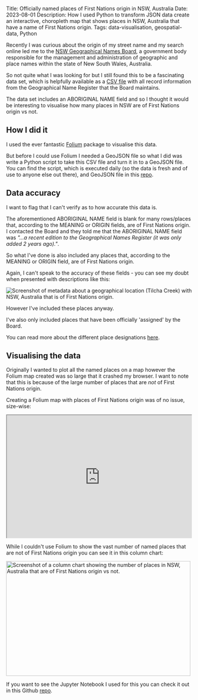 Title: Officially named places of First Nations origin in NSW, Australia
Date: 2023-08-01
Description: How I used Python to transform JSON data create an interactive, choropleth map that shows places in NSW, Australia that have a name of First Nations origin.
Tags: data-visualisation, geospatial-data, Python

<!-- Google tag (gtag.js) -->
<script async src="https://www.googletagmanager.com/gtag/js?id=G-TFP90633KX"></script>
<script>
  window.dataLayer = window.dataLayer || [];
  function gtag(){dataLayer.push(arguments);}
  gtag('js', new Date());

  gtag('config', 'G-TFP90633KX');
</script>

<style>
    /* CSS code. */
    .iframe-container {
        position: relative;
        padding-bottom: 66.66%; /* 3:2 aspect ratio (100 * 2/3) */
        height: 0;
        overflow: hidden;
    }

    .iframe-container iframe {
        position: absolute;
        top: 0;
        left: 0;
        width: 100%;
        height: 100%;
    }
</style>

Recently I was curious about the origin of my street name and my search online
led me to the [NSW Geographical Names Board](https://www.gnb.nsw.gov.au/),
a government body responsible for the management and administration of
geographic and place names within the state of New South Wales, Australia.

So not quite what I was looking for but I still found this to be a fascinating
data set, which is helpfully available as a [CSV file](https://proposals.gnb.nsw.gov.au/public/geonames/search) with all record information from the Geographical Name Register that the Board maintains.

The data set includes an ABORIGINAL NAME field and so I thought it would be
interesting to visualise how many places in NSW are of First
Nations origin vs not.

## How I did it

I used the ever fantastic [Folium](https://python-visualization.github.io/folium/) package
to visualise this data.

But before I could use Folium I needed a GeoJSON file
so what I did was write a Python script to take this CSV file and turn it in
to a GeoJSON file. You can find the script, which is executed daily (so the data is fresh and of use to anyone else out there), and GeoJSON
file in this [repo](https://github.com/ben-n93/NSW_Geographical_Name_Register_GeoJSON/tree/main).

## Data accuracy

I want to flag that I can't verify as to how accurate this data is.

The aforementioned ABORIGINAL NAME field is blank for many rows/places that, according to the MEANING or ORIGIN fields, are of First Nations origin.
I contacted the Board and they told me that the ABORIGINAL NAME field was *"...a recent edition to the Geographical Names Register (it was only added 2 years ago)."*. 

So what I've done is also included any places that, according to the MEANING or ORIGIN field, are of First Nations origin. 

Again, I can't speak to the accuracy of these fields - you can see my doubt when presented with descriptions like this:

<img src="{static}/images/tilcha_creek.webp" alt="Screenshot of metadata about a geographical location (Tilcha Creek) with NSW, Australia that is of First Nations origin.">

However I've included these places anyway.

I've also only included places that have been officially 'assigned' by the Board.

You can read more about the different place designations [here](https://www.gnb.nsw.gov.au/__data/assets/pdf_file/0011/59627/Glossary_of_Designation_Values.pdf).

## Visualising the data

Originally I wanted to plot all the named places on a map however the Folium map created was so large
that it crashed my browser. I want to note that this is because of the large number
of places that are *not* of First Nations origin.

Creating a Folium map with places of First Nations origin was of no issue, size-wise:

<div class="iframe-container">
<iframe src="https://ben-nour.com/NSW_geographical_places.html" height="500" width="750"></iframe>
</div>


While I couldn't use Folium to show the vast number of named places that are not of
First Nations origin you can see it in this column chart:

<img src="{static}/images/nsw_geographical_places.webp" alt="Screenshot of a column chart showing the number of places in NSW, Australia that
are of First Nations origin vs not." width="500" height="311.87">

If you want to see the Jupyter Notebook I used for this you can check it out
in this Github [repo](https://github.com/ben-n93/First_Nations_places_NSW).